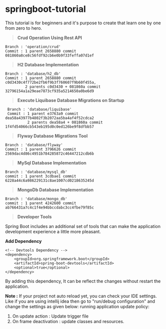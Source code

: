 # springboot-tutorial
This tutorial is for beginners and it's purpose to create that learn one by one from zero to hero.


> **Crud Operation Using Rest API**

    Branch : 'operation/crud' 
    Commit : 1 parent 2658880 commit 081860a8ce8c56fdf92cb6e0b9f33feffa07d1ef 
    
> **H2 Database Implementation**

    Branch : 'database/h2_db'
    Commit : 1 parent 2658880 commit c0d3430c4f772be2fb6f9b3f760607f9b60f455a,
             2 parents c0d3430 + 081860a commit 32796154a1a29eae7873cf935a5214650a0be6d9
             
> **Execute Liquibase Database Migrations on Startup**

     Branch : 'database/liquibase'
     Commit : 1 parent e3763a9 commit dea58a43977b4802f3b2072aa5ba4af4f52cdca2
              2 parents dea58a4 + 081860a commit 1f4fd54066cb543eb195d0c0ed126be9f8dfbb57
              
> **Flyway Database Migrations Tool**
    
    Branch : 'database/flyway'
    Commit : 1 parent 3796626 commit 2569dac4d86c4951b784285872c46447212cdb6b
              
> **MySql Database Implementation**

    Branch : 'database/mysql_db'
    commit : 1 parent 3cdbae1 commit 6228a44c6a986229131c8ae1007cd0218635245d
    
> **MongoDb Database Implementation**

    Branch : 'database/mongo_db'
    commit : 1 parent 4242600 commit ab766431a7c4c1f4e94bbccdabc3cc4fbe79f85c
    
> **Developer Tools**

Spring Boot includes an additional set of tools that can make the application development experience a little more pleasant.

**Add Dependency**

    <!-- Devtools Dependency -->
    <dependency>
    	<groupId>org.springframework.boot</groupId>
   	    <artifactId>spring-boot-devtools</artifactId>
   		<optional>true</optional>
    </dependency>
    
By adding this dependency, It can be reflect the changes without restart the application.

**Note :** If your project not auto reload yet, you can check your IDE settings. Like if you are using intellij idea then 
go to "run/debug configuration" and change the settings as given below: 
running application update policy:
1. On update action      :  Update trigger file
2. On frame deactivation :  update classes and resources.
 
